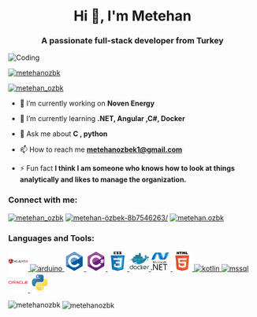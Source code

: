 <h1 align="center">Hi 👋, I'm Metehan</h1>
<h3 align="center">A passionate full-stack developer from Turkey</h3>
<img align"right" alt="Coding" width="400" src="https://i.giphy.com/media/v1.Y2lkPTc5MGI3NjExdzIxcGZsejA0bXJ4eTI1ZjRjejA4bzduMGZ4NXpjMjQ5OHN2NGN1YSZlcD12MV9pbnRlcm5hbF9naWZfYnlfaWQmY3Q9Zw/qgQUggAC3Pfv687qPC/giphy.gif">
<p align="left"> <a href="https://github.com/ryo-ma/github-profile-trophy"><img src="https://github-profile-trophy.vercel.app/?username=metehanozbk" alt="metehanozbk" /></a> </p>

<p align="left"> <a href="https://twitter.com/metehan_ozbk" target="blank"><img src="https://img.shields.io/twitter/follow/metehan_ozbk?logo=twitter&style=for-the-badge" alt="metehan_ozbk" /></a> </p>

- 🔭 I’m currently working on **Noven Energy**

- 🌱 I’m currently learning **.NET, Angular ,C#, Docker**

- 💬 Ask me about **C , python**

- 📫 How to reach me **metehanozbek1@gmail.com**

- ⚡ Fun fact **I think I am someone who knows how to look at things analytically and likes to manage the organization.**

<h3 align="left">Connect with me:</h3>
<p align="left">
<a href="https://twitter.com/metehan_ozbk" target="blank"><img align="center" src="https://raw.githubusercontent.com/rahuldkjain/github-profile-readme-generator/master/src/images/icons/Social/twitter.svg" alt="metehan_ozbk" height="30" width="40" /></a>
<a href="https://linkedin.com/in/metehan-özbek-8b7546263/" target="blank"><img align="center" src="https://raw.githubusercontent.com/rahuldkjain/github-profile-readme-generator/master/src/images/icons/Social/linked-in-alt.svg" alt="metehan-özbek-8b7546263/" height="30" width="40" /></a>
<a href="https://instagram.com/metehan.ozbk" target="blank"><img align="center" src="https://raw.githubusercontent.com/rahuldkjain/github-profile-readme-generator/master/src/images/icons/Social/instagram.svg" alt="metehan.ozbk" height="30" width="40" /></a>
</p>

<h3 align="left">Languages and Tools:</h3>
<p align="left"> <a href="https://angular.io" target="_blank" rel="noreferrer"> <img src="https://raw.githubusercontent.com/devicons/devicon/master/icons/angularjs/angularjs-original-wordmark.svg" alt="angularjs" width="40" height="40"/> </a> <a href="https://www.arduino.cc/" target="_blank" rel="noreferrer"> <img src="https://cdn.worldvectorlogo.com/logos/arduino-1.svg" alt="arduino" width="40" height="40"/> </a> <a href="https://www.cprogramming.com/" target="_blank" rel="noreferrer"> <img src="https://raw.githubusercontent.com/devicons/devicon/master/icons/c/c-original.svg" alt="c" width="40" height="40"/> </a> <a href="https://www.w3schools.com/cs/" target="_blank" rel="noreferrer"> <img src="https://raw.githubusercontent.com/devicons/devicon/master/icons/csharp/csharp-original.svg" alt="csharp" width="40" height="40"/> </a> <a href="https://www.w3schools.com/css/" target="_blank" rel="noreferrer"> <img src="https://raw.githubusercontent.com/devicons/devicon/master/icons/css3/css3-original-wordmark.svg" alt="css3" width="40" height="40"/> </a> <a href="https://www.docker.com/" target="_blank" rel="noreferrer"> <img src="https://raw.githubusercontent.com/devicons/devicon/master/icons/docker/docker-original-wordmark.svg" alt="docker" width="40" height="40"/> </a> <a href="https://dotnet.microsoft.com/" target="_blank" rel="noreferrer"> <img src="https://raw.githubusercontent.com/devicons/devicon/master/icons/dot-net/dot-net-original-wordmark.svg" alt="dotnet" width="40" height="40"/> </a> <a href="https://www.w3.org/html/" target="_blank" rel="noreferrer"> <img src="https://raw.githubusercontent.com/devicons/devicon/master/icons/html5/html5-original-wordmark.svg" alt="html5" width="40" height="40"/> </a> <a href="https://kotlinlang.org" target="_blank" rel="noreferrer"> <img src="https://www.vectorlogo.zone/logos/kotlinlang/kotlinlang-icon.svg" alt="kotlin" width="40" height="40"/> </a> <a href="https://www.microsoft.com/en-us/sql-server" target="_blank" rel="noreferrer"> <img src="https://www.svgrepo.com/show/303229/microsoft-sql-server-logo.svg" alt="mssql" width="40" height="40"/> </a> <a href="https://www.oracle.com/" target="_blank" rel="noreferrer"> <img src="https://raw.githubusercontent.com/devicons/devicon/master/icons/oracle/oracle-original.svg" alt="oracle" width="40" height="40"/> </a> <a href="https://www.python.org" target="_blank" rel="noreferrer"> <img src="https://raw.githubusercontent.com/devicons/devicon/master/icons/python/python-original.svg" alt="python" width="40" height="40"/> </a> </p>

<p><img align="left" src="https://github-readme-stats.vercel.app/api/top-langs?username=metehanozbk&show_icons=true&locale=en&layout=compact" alt="metehanozbk" /></p>

<p>&nbsp;<img align="center" src="https://github-readme-stats.vercel.app/api?username=metehanozbk&show_icons=true&locale=en" alt="metehanozbk" /></p>
